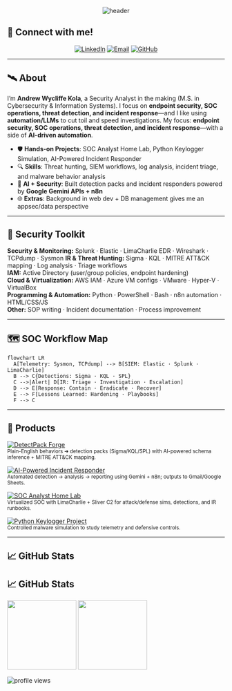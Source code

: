 <!-- HEADER: animated banner + typing line -->
<p align="center">
  <img src="https://capsule-render.vercel.app/api?type=waving&height=220&color=0:0f0f0f,100:0a3d62&text=Andrew%20Kola%20%7C%20Security%20Analyst&fontColor=F8F8F2&fontSize=36&desc=Threat%20Detection%20•%20SOC%20Ops%20•%20Incident%20Response&descAlignY=65&animation=fadeIn" alt="header"/>
</p>

## 🤝 Connect with me!

<p align="center">
  <a href="https://www.linkedin.com/in/andrew-kola-79386a126"><img alt="LinkedIn" src="https://img.shields.io/badge/LinkedIn-0a66c2?logo=linkedin&logoColor=white&style=for-the-badge"></a>
  <a href="mailto:andrewkola13@gmail.com"><img alt="Email" src="https://img.shields.io/badge/Email-1f6feb?logo=gmail&logoColor=white&style=for-the-badge"></a>
  <a href="https://github.com/andrewkolagit"><img alt="GitHub" src="https://img.shields.io/badge/GitHub-181717?logo=github&logoColor=white&style=for-the-badge"></a>
</p>

---

## 🛰️ About
I’m **Andrew Wycliffe Kola**, a Security Analyst in the making (M.S. in Cybersecurity & Information Systems). I focus on **endpoint security, SOC operations, threat detection, and incident response**—and I like using **automation/LLMs** to cut toil and speed investigations.
My focus: **endpoint security, SOC operations, threat detection, and incident response**—with a side of **AI-driven automation**.

- 🛡️ **Hands-on Projects**: SOC Analyst Home Lab, Python Keylogger Simulation, AI-Powered Incident Responder  
- 🔍 **Skills**: Threat hunting, SIEM workflows, log analysis, incident triage, and malware behavior analysis  
- 🤖 **AI + Security**: Built detection packs and incident responders powered by **Google Gemini APIs + n8n**  
- 🌐 **Extras**: Background in web dev + DB management gives me an appsec/data perspective  

---

## 🧰 Security Toolkit
**Security & Monitoring:** Splunk · Elastic · LimaCharlie EDR · Wireshark · TCPdump · Sysmon 
**IR & Threat Hunting:** Sigma · KQL · MITRE ATT&CK mapping · Log analysis · Triage workflows  
**IAM:** Active Directory (user/group policies, endpoint hardening)  
**Cloud & Virtualization:** AWS IAM · Azure VM configs · VMware · Hyper-V · VirtualBox  
**Programming & Automation:** Python · PowerShell · Bash · n8n automation · HTML/CSS/JS  
**Other:** SOP writing · Incident documentation · Process improvement  

---

## 🗺️ SOC Workflow Map
```mermaid
flowchart LR
  A[Telemetry: Sysmon, TCPdump] --> B[SIEM: Elastic · Splunk · LimaCharlie]
  B --> C{Detections: Sigma · KQL · SPL}
  C -->|Alert| D[IR: Triage · Investigation · Escalation]
  D --> E[Response: Contain · Eradicate · Recover]
  E --> F[Lessons Learned: Hardening · Playbooks]
  F --> C
```

---

## 🔬 Products
<p align="left">
  <a href="https://github.com/andrewkolagit/DetectPack-Forge">
    <img src="https://img.shields.io/badge/DetectPack_Forge-Open_Project-0a3d62?style=for-the-badge&logo=github" alt="DetectPack Forge"/>
  </a><br/>
  <sub>Plain-English behaviors ➜ detection packs (Sigma/KQL/SPL) with AI-powered schema inference + MITRE ATT&CK mapping.</sub>
</p>

<p align="left">
  <a href="https://github.com/andrewkolagit/AI-Powered-Incident-Responder">
    <img src="https://img.shields.io/badge/AI_Powered_Incident_Responder-Workflow-111827?style=for-the-badge&logo=github" alt="AI-Powered Incident Responder"/>
  </a><br/>
  <sub>Automated detection → analysis → reporting using Gemini + n8n; outputs to Gmail/Google Sheets.</sub>
</p>

<p align="left">
  <a href="https://github.com/andrewkolagit/My-SOC-Analyst-Home-Lab">
    <img src="https://img.shields.io/badge/SOC_Analyst_Home_Lab-LimaCharlie_%2B_Sysmon-0b7285?style=for-the-badge&logo=github" alt="SOC Analyst Home Lab"/>
  </a><br/>
  <sub>Virtualized SOC with LimaCharlie + Sliver C2 for attack/defense sims, detections, and IR runbooks.</sub>
</p>

<p align="left">
  <a href="https://github.com/andrewkolagit/Python-Keylogger-Project">
    <img src="https://img.shields.io/badge/Python_Keylogger-Research_Lab-14354C?style=for-the-badge&logo=python&logoColor=white" alt="Python Keylogger Project"/>
  </a><br/>
  <sub>Controlled malware simulation to study telemetry and defensive controls.</sub>
</p>

---

## 📈 GitHub Stats
## 📈 GitHub Stats
<p align="left">
  <img height="160" src="https://github-readme-stats.vercel.app/api?username=andrewkolagit&show_icons=true&hide_border=true&rank_icon=github&theme=tokyonight" />
  <img height="160" src="https://streak-stats.demolab.com?user=andrewkolagit&theme=tokyonight&hide_border=true" />
</p>

<p>
  <img src="https://komarev.com/ghpvc/?username=andrewkolagit&color=00aaff&label=Profile%20views" alt="profile views"/>
</p>
